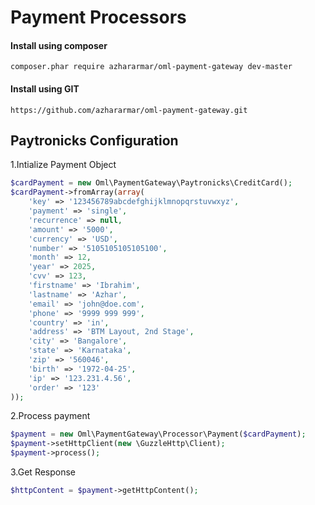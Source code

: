 Payment Processors
=============

#### Install using composer
```
composer.phar require azhararmar/oml-payment-gateway dev-master
```

#### Install using GIT
```
https://github.com/azhararmar/oml-payment-gateway.git
```


Paytronicks Configuration
-------------
1.Intialize Payment Object
```php
$cardPayment = new Oml\PaymentGateway\Paytronicks\CreditCard();
$cardPayment->fromArray(array(
	'key' => '123456789abcdefghijklmnopqrstuvwxyz',
	'payment' => 'single',
	'recurrence' => null,
	'amount' => '5000',
	'currency' => 'USD',
	'number' => '5105105105105100',
	'month' => 12,
	'year' => 2025,
	'cvv' => 123,
	'firstname' => 'Ibrahim',
	'lastname' => 'Azhar',
	'email' => 'john@doe.com',
	'phone' => '9999 999 999',
	'country' => 'in',
	'address' => 'BTM Layout, 2nd Stage',
	'city' => 'Bangalore',
	'state' => 'Karnataka',
	'zip' => '560046',
	'birth' => '1972-04-25',
	'ip' => '123.231.4.56',
	'order' => '123'
));
```
2.Process payment
```php
$payment = new Oml\PaymentGateway\Processor\Payment($cardPayment);
$payment->setHttpClient(new \GuzzleHttp\Client);
$payment->process();
```

3.Get Response
```php
$httpContent = $payment->getHttpContent();
```
